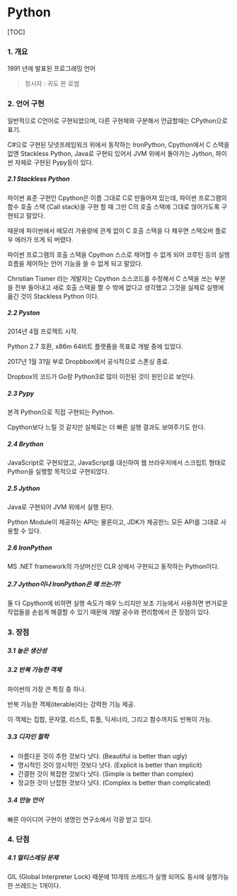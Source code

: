 # Python

[TOC]



### 1. 개요

1991 년에 발표된 프로그래밍 언어



> 창시자 : 귀도 판 로썸

### 2. 언어 구현

일반적으로 C언어로 구현되었으며, 다른 구현체와 구분해서 언급할때는 CPython으로 표기.

C#으로 구현된 닷넷프레임워크 위에서 동작하는 IronPython, Cpython에서 C 스택을 없앤 Stackless Python, Java로 구현되 있어서 JVM 위에서 돌아가는 Jython, 파이썬 자체로 구현된 Pypy등이 있다.

##### 2.1 Stackless Python

파이썬 표준 구현인 Cpython은 이름 그대로 C로 만들어져 있는데, 파이썬 프로그램의 함수 호출 스택 (Call stack)을 구현 할 때 그만 C의 호출 스택에 그대로 얹어가도록 구현되고 말았다.

때문에 파이썬에서 메모리 가용량에 관계 없이 C 호출 스택을 다 채우면 스택오버 플로우 에러가 뜨게 되 버렸다.

파이썬 프로그램의 호출 스택을 Cpython 스스로 제어할 수 없게 되어 코루틴 등의 실행 흐름을 제어하는 언어 기능을 쓸 수 없게 되고 말았다.

Christian Tismer 라는 개발자는 Cpython 소스코드를 수정해서 C 스택을 쓰는 부분을 전부 들어내고 새로 호출 스택을 짤 수 밖에 없다고 생각했고 그것을 실제로 실행에 옮긴 것이 Stackless Python 이다.

##### 2.2 Pyston

2014년 4월 프로젝트 시작.

Python 2.7 호환, x86m 64비트 플랫폼을 목표로 개발 중에 있었다.

2017년 1월 31일 부로 Dropbbox에서 공식적으로 스폰싱 종료.

Dropbox의 코드가 Go랑 Python3로 많이 이전된 것이 원인으로 보인다.

##### 2.3 Pypy

본격 Python으로 직접 구현되는 Python.

Cpython보다 느릴 것 같지만 실제로는 더 빠른 실행 결과도 보여주기도 한다.

##### 2.4 Brython

JavaScript로 구현되었고, JavaScript를 대신하여 웹 브라우저에서 스크립트 형태로 Python을 실행할 목적으로 구현되었다.

##### 2.5 Jython

Java로 구현되어 JVM 위에서 실행 된다.

Python Module이 제공하는 API는 물론이고, JDK가 제공한느 모든 API를 그대로 사용할 수 있다.

##### 2.6 IronPython

MS .NET framework의 가상머신인 CLR 상에서 구현되고 동작하는 Python이다.

##### 2.7 Jython이나 IronPython은 왜 쓰는가?

둘 다 Cpython에 비하면 실행 속도가 매우 느리지만 보조 기능에서 사용하면 번거로운 작업들을 손쉽게 해결할 수 있기 때문에 개발 공수와 편리함에서 큰 장점이 있다.

### 3. 장점

##### 3.1 높은 생산성

##### 3.2 반복 가능한 객체

파이썬의 가장 큰 특징 중 하나.

반복 가능한 객체(iterable)라는 강력한 기능 제공.

이 객체는 집합, 문자열, 리스트, 튜플, 딕셔너리, 그리고 함수까지도 반복이 가능.

##### 3.3 디자인 철학

- 아름다운 것이 추한 것보다 낫다. (Beautiful is better than ugly)
- 명시적인 것이 암시적인 것보다 낫다. (Explicit is better than implicit)
- 간결한 것이 복잡한 것보다 낫다. (Simple is better than complex)
- 정교한 것이 난잡한 것보다 낫다. (Complex is better than complicated)

##### 3.4 만능 언어

빠른 아이디어 구현이 생명인 연구소에서 각광 받고 있다.

### 4. 단점

##### 4.1 멀티스레딩 문제

GIL (Global Interpreter Lock) 때문에 10개의 쓰레드가 실행 되어도 동시에 실행가능한 쓰레드는 1개이다.